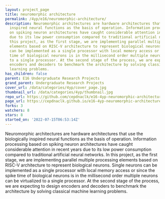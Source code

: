 ```yaml
---
layout: project_page
title: neuromorphic architecture
permalink: /4yp/e16/neuromorphic-architecture/
description: Neuromorphic architectures are hardware architectures that use the biologically
  inspired neural functions as the basis of operation. Information processing based
  on spiking neuron architectures have caught considerable attention in recent years
  due to its low power consumption compared to traditional artificial neural networks.  In
  this project, as the first stage, we are implementing parallel multiple processing
  elements based on RISC-V architecture to represent biological neurons. Single neurons
  can be implemented as a single processor with local memory access or since the spike
  time of biological neurons is in the millisecond order multiple neurons can be virtualized
  to a single processor. At the second stage of the process, we are expecting to design
  encoders and decoders to benchmark the architecture by solving classical machine
  learning problems.
has_children: false
parent: E16 Undergraduate Research Projects
grand_parent: Undergraduate Research Projects
cover_url: /data/categories/4yp/cover_page.jpg
thumbnail_url: /data/categories/4yp/thumbnail.jpg
repo_url: https://github.com/cepdnaclk/e16-4yp-neuromorphic-architecture
page_url: https://cepdnaclk.github.io/e16-4yp-neuromorphic-architecture
forks: 3
watchers: 8
stars: 8
started_on: '2022-07-15T06:53:14Z'
---
```


Neuromorphic architectures are hardware architectures that use the biologically inspired neural functions as the basis of operation. Information processing based on spiking neuron architectures have caught considerable attention in recent years due to its low power consumption compared to traditional artificial neural networks.  In this project, as the first stage, we are implementing parallel multiple processing elements based on RISC-V architecture to represent biological neurons. Single neurons can be implemented as a single processor with local memory access or since the spike time of biological neurons is in the millisecond order multiple neurons can be virtualized to a single processor. At the second stage of the process, we are expecting to design encoders and decoders to benchmark the architecture by solving classical machine learning problems.